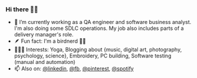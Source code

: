### Hi there 👋🏻

- 🔭 I’m currently working as a QA engineer and software business analyst. I'm also doing some SDLC operations. My job also includes parts of a delivery manager's role.
- 🪶 Fun fact: I'm a birdnerd 🪹🦉
- 🧘🏽‍♀️ Interests: Yoga, Blogging about {music, digital art, photography, psychology, science}, Embroidery, PC building, Software testing (manual and automation)
- 📫 Also on: [@linkedin](https://www.linkedin.com/akouim),
[@fb](https://www.facebook.com/angeliki0), [@pinterest](https://www.pinterest.com/dpkgme/), [@spotify](https://open.spotify.com/user/akmz)

